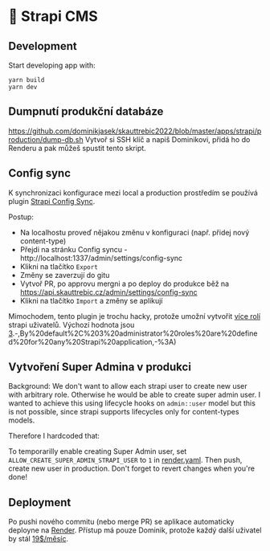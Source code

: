 # 🚀 Strapi CMS

## Development

Start developing app with:
```
yarn build
yarn dev
```

## Dumpnutí produkční databáze

https://github.com/dominikjasek/skauttrebic2022/blob/master/apps/strapi/production/dump-db.sh
Vytvoř si SSH klíč a napiš Dominikovi, přidá ho do Renderu a pak můžeš spustit tento skript.

## Config sync

K synchronizaci konfigurace mezi local a production prostředím se používá plugin [Strapi Config Sync](https://market.strapi.io/plugins/strapi-plugin-config-sync). 

Postup:
- Na localhostu proveď nějakou změnu v konfiguraci (např. přidej nový content-type)
- Přejdi na stránku Config syncu - http://localhost:1337/admin/settings/config-sync
- Klikni na tlačítko `Export`
- Změny se zaverzují do gitu
- Vytvoř PR, po approvu mergni a po deploy do produkce běž na https://api.skauttrebic.cz/admin/settings/config-sync
- Klikni na tlačítko `Import` a změny se aplikují

Mimochodem, tento plugin je trochu hacky, protože umožní vytvořit [více rolí](http://localhost:1337/admin/settings/roles) strapi uživatelů. Výchozí hodnota jsou [3](https://docs.strapi.io/user-docs/users-roles-permissions/configuring-administrator-roles#:~:text=a%20role).-,By%20default%2C%203%20administrator%20roles%20are%20defined%20for%20any%20Strapi%20application,-%3A)

## Vytvoření Super Admina v produkci

Background: We don't want to allow each strapi user to create new user with arbitrary role. Otherwise he would be able to create super admin user. I wanted to achieve this using lifecycle hooks on `admin::user` model but this is not possible, since strapi supports lifecycles only for content-types models.

Therefore I hardcoded that:

To temporarilly enable creating Super Admin user, set `ALLOW_CREATE_SUPER_ADMIN_STRAPI_USER` to `1` in [render.yaml](./../../render.yaml). Then push, create new user in production. Don't forget to revert changes when you're done!

## Deployment

Po pushi nového commitu (nebo merge PR) se aplikace automaticky deployne na [Render](https://dashboard.render.com/web/srv-cci6impa6gdiindmkeo0). Přístup má pouze Dominik, protože každý další uživatel by stál [19$/měsíc](https://render.com/pricing).
